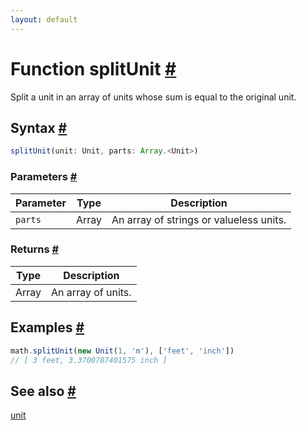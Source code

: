 ```yaml
---
layout: default
---
```


<!-- Note: This file is automatically generated from source code comments. Changes made in this file will be overridden. -->

<h1 id="function-splitunit">Function splitUnit <a href="#function-splitunit" title="Permalink">#</a></h1>

Split a unit in an array of units whose sum is equal to the original unit.


<h2 id="syntax">Syntax <a href="#syntax" title="Permalink">#</a></h2>

```js
splitUnit(unit: Unit, parts: Array.<Unit>)
```

<h3 id="parameters">Parameters <a href="#parameters" title="Permalink">#</a></h3>

Parameter | Type | Description
--------- | ---- | -----------
`parts` | Array | An array of strings or valueless units.

<h3 id="returns">Returns <a href="#returns" title="Permalink">#</a></h3>

Type | Description
---- | -----------
Array | An array of units.


<h2 id="examples">Examples <a href="#examples" title="Permalink">#</a></h2>

```js
math.splitUnit(new Unit(1, 'm'), ['feet', 'inch'])
// [ 3 feet, 3.3700787401575 inch ]
```


<h2 id="see-also">See also <a href="#see-also" title="Permalink">#</a></h2>

[unit](unit.html)
